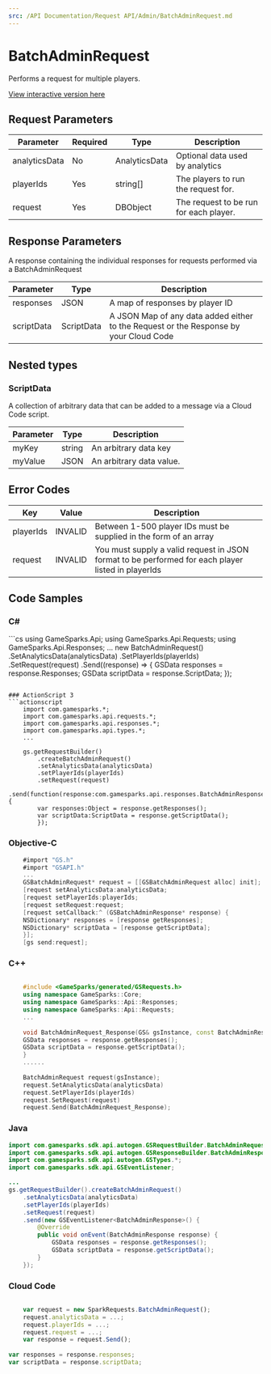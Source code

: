 ```yaml
---
src: /API Documentation/Request API/Admin/BatchAdminRequest.md
---
```


# BatchAdminRequest


Performs a request for multiple players.


<a href="https://api.gamesparks.net/#batchadminrequest" target="_gsapi">View interactive version here</a>

## Request Parameters

Parameter | Required | Type | Description
--------- | -------- | ---- | -----------
analyticsData | No | AnalyticsData | Optional data used by analytics
playerIds | Yes | string[] | The players to run the request for.
request | Yes | DBObject | The request to be run for each player.

## Response Parameters


A response containing the individual responses for requests performed via a BatchAdminRequest

Parameter | Type | Description
--------- | ---- | -----------
responses | JSON | A map of responses by player ID
scriptData | ScriptData | A JSON Map of any data added either to the Request or the Response by your Cloud Code

## Nested types

### ScriptData

A collection of arbitrary data that can be added to a message via a Cloud Code script.

Parameter | Type | Description
--------- | ---- | -----------
myKey | string | An arbitrary data key
myValue | JSON | An arbitrary data value.

## Error Codes

Key | Value | Description
--------- | ----------- | -----------
playerIds | INVALID | Between 1-500 player IDs must be supplied in the form of an array
request | INVALID | You must supply a valid request in JSON format to be performed for each player listed in playerIds

## Code Samples

<h3>C#</h3>
```cs
	using GameSparks.Api;
	using GameSparks.Api.Requests;
	using GameSparks.Api.Responses;
	...
	new BatchAdminRequest()
		.SetAnalyticsData(analyticsData)
		.SetPlayerIds(playerIds)
		.SetRequest(request)
		.Send((response) => {
		GSData responses = response.Responses; 
		GSData scriptData = response.ScriptData; 
		});

```

### ActionScript 3
```actionscript
	import com.gamesparks.*;
	import com.gamesparks.api.requests.*;
	import com.gamesparks.api.responses.*;
	import com.gamesparks.api.types.*;
	...
	
	gs.getRequestBuilder()
	    .createBatchAdminRequest()
		.setAnalyticsData(analyticsData)
		.setPlayerIds(playerIds)
		.setRequest(request)
		.send(function(response:com.gamesparks.api.responses.BatchAdminResponse):void {
		var responses:Object = response.getResponses(); 
		var scriptData:ScriptData = response.getScriptData(); 
		});

```

### Objective-C
```objectivec
	#import "GS.h"
	#import "GSAPI.h"
	...
	GSBatchAdminRequest* request = [[GSBatchAdminRequest alloc] init];
	[request setAnalyticsData:analyticsData;
	[request setPlayerIds:playerIds;
	[request setRequest:request;
	[request setCallback:^ (GSBatchAdminResponse* response) {
	NSDictionary* responses = [response getResponses]; 
	NSDictionary* scriptData = [response getScriptData]; 
	}];
	[gs send:request];

```

### C++
```cpp

	#include <GameSparks/generated/GSRequests.h>
	using namespace GameSparks::Core;
	using namespace GameSparks::Api::Responses;
	using namespace GameSparks::Api::Requests;
	...
	
	void BatchAdminRequest_Response(GS& gsInstance, const BatchAdminResponse& response) {
	GSData responses = response.getResponses(); 
	GSData scriptData = response.getScriptData(); 
	}
	......
	
	BatchAdminRequest request(gsInstance);
	request.SetAnalyticsData(analyticsData)
	request.SetPlayerIds(playerIds)
	request.SetRequest(request)
	request.Send(BatchAdminRequest_Response);
```

### Java
```java
import com.gamesparks.sdk.api.autogen.GSRequestBuilder.BatchAdminRequest;
import com.gamesparks.sdk.api.autogen.GSResponseBuilder.BatchAdminResponse;
import com.gamesparks.sdk.api.autogen.GSTypes.*;
import com.gamesparks.sdk.api.GSEventListener;

...
gs.getRequestBuilder().createBatchAdminRequest()
	.setAnalyticsData(analyticsData)
	.setPlayerIds(playerIds)
	.setRequest(request)
	.send(new GSEventListener<BatchAdminResponse>() {
		@Override
		public void onEvent(BatchAdminResponse response) {
			GSData responses = response.getResponses(); 
			GSData scriptData = response.getScriptData(); 
		}
	});

```

### Cloud Code
```javascript

	var request = new SparkRequests.BatchAdminRequest();
	request.analyticsData = ...;
	request.playerIds = ...;
	request.request = ...;
	var response = request.Send();
	
var responses = response.responses; 
var scriptData = response.scriptData; 
```


